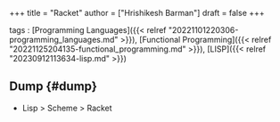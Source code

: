 +++
title = "Racket"
author = ["Hrishikesh Barman"]
draft = false
+++

tags
: [Programming Languages]({{< relref "20221101220306-programming_languages.md" >}}), [Functional Programming]({{< relref "20221125204135-functional_programming.md" >}}), [LISP]({{< relref "20230912113634-lisp.md" >}})


## Dump {#dump}

-   Lisp &gt; Scheme &gt; Racket
